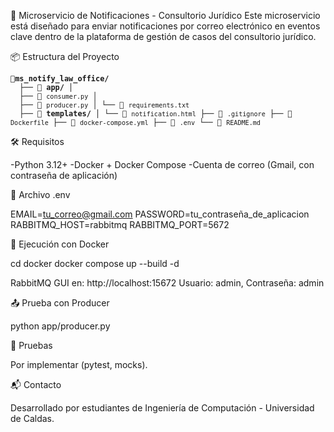 📧 Microservicio de Notificaciones - Consultorio Jurídico
Este microservicio está diseñado para enviar notificaciones por correo electrónico en eventos clave dentro de la plataforma de gestión de casos del consultorio jurídico.

📦 Estructura del Proyecto

<pre><code>📁<strong>ms_notify_law_office/</strong> 
  ├── 📂 <strong>app/</strong> │ 
  ├── 🐍 <code>consumer.py</code> │ 
  ├── 🐍 <code>producer.py</code> │ └── 📄 <code>requirements.txt</code>
  ├── 📂 <strong>templates/</strong> │ └── 📄 <code>notification.html</code> ├── 📄 <code>.gitignore</code> ├── 🐳 <code>Dockerfile</code> ├── 🐳 <code>docker-compose.yml</code> ├── 🔐 <code>.env</code> └── 📄 <code>README.md</code> </code></pre>

🛠️ Requisitos

-Python 3.12+
-Docker + Docker Compose
-Cuenta de correo (Gmail, con contraseña de aplicación)

🔐 Archivo .env

EMAIL=tu_correo@gmail.com
PASSWORD=tu_contraseña_de_aplicacion
RABBITMQ_HOST=rabbitmq
RABBITMQ_PORT=5672

🐳 Ejecución con Docker

cd docker
docker compose up --build -d

RabbitMQ GUI en: http://localhost:15672
Usuario: admin, Contraseña: admin

📤 Prueba con Producer

python app/producer.py

🧪 Pruebas

Por implementar (pytest, mocks).

📬 Contacto

Desarrollado por estudiantes de Ingeniería de Computación - Universidad de Caldas.
